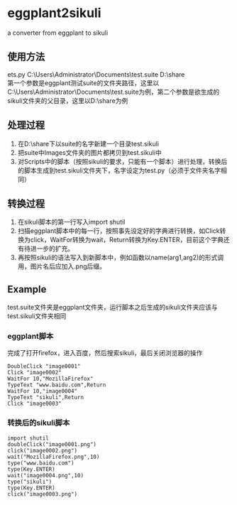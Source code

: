 # eggplant2sikuli
a converter from eggplant to sikuli

## 使用方法
ets.py C:\\Users\\Administrator\\Documents\\test.suite D:\\share  
第一个参数是eggplant测试suite的文件夹路径，这里以C:\\Users\\Administrator\\Documents\\test.suite为例，第二个参数是欲生成的sikuli文件夹的父目录，这里以D:\\share为例

## 处理过程
1. 在D:\\share下以suite的名字新建一个目录test.sikuli 
2. 把suite中Images文件夹的图片都拷贝到test.sikuli中
3. 对Scripts中的脚本（按照sikuli的要求，只能有一个脚本）进行处理，转换后的脚本生成到test.sikuli文件夹下，名字设定为test.py（必须于文件夹名字相同）

## 转换过程
1. 在sikuli脚本的第一行写入import shutil
2. 扫描eggplant脚本中的每一行，按照事先设定好的字典进行转换，如Click转换为click，WaitFor转换为wait，Return转换为Key.ENTER，目前这个字典还有待进一步的扩充。
3. 再按照sikuli的语法写入到新脚本中，例如函数以name(arg1,arg2)的形式调用，图片名后应加入.png后缀。

## Example
test.suite文件夹是eggplant文件夹，运行脚本之后生成的sikuli文件夹应该与test.sikuli文件夹相同

### eggplant脚本
完成了打开firefox，进入百度，然后搜索sikuli，最后关闭浏览器的操作

    DoubleClick "image0001"
    Click "image0002"
    WaitFor 10,"MozillaFirefox"
    TypeText "www.baidu.com",Return
    WaitFor 10,"image0004"
    TypeText "sikuli",Return
    Click "image0003"

### 转换后的sikuli脚本
    import shutil
    doubleClick("image0001.png")
    click("image0002.png")
    wait("MozillaFirefox.png",10)
    type("www.baidu.com")
    type(Key.ENTER)
    wait("image0004.png",10)
    type("sikuli")
    type(Key.ENTER)
    click("image0003.png")
